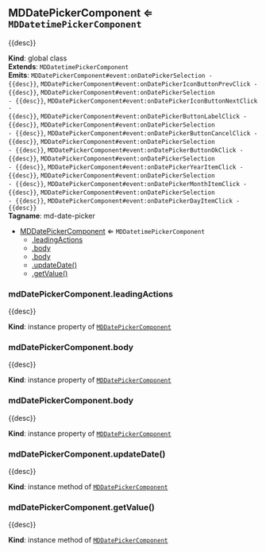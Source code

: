 <a name="MDDatePickerComponent"></a>

## MDDatePickerComponent ⇐ <code>MDDatetimePickerComponent</code>
{{desc}}

**Kind**: global class  
**Extends**: <code>MDDatetimePickerComponent</code>  
**Emits**: <code>MDDatePickerComponent#event:onDatePickerSelection - {{desc}}</code>, <code>MDDatePickerComponent#event:onDatePickerIconButtonPrevClick - {{desc}}</code>, <code>MDDatePickerComponent#event:onDatePickerSelection - {{desc}}</code>, <code>MDDatePickerComponent#event:onDatePickerIconButtonNextClick - {{desc}}</code>, <code>MDDatePickerComponent#event:onDatePickerButtonLabelClick - {{desc}}</code>, <code>MDDatePickerComponent#event:onDatePickerSelection - {{desc}}</code>, <code>MDDatePickerComponent#event:onDatePickerButtonCancelClick - {{desc}}</code>, <code>MDDatePickerComponent#event:onDatePickerSelection - {{desc}}</code>, <code>MDDatePickerComponent#event:onDatePickerButtonOkClick - {{desc}}</code>, <code>MDDatePickerComponent#event:onDatePickerSelection - {{desc}}</code>, <code>MDDatePickerComponent#event:onDatePickerYearItemClick - {{desc}}</code>, <code>MDDatePickerComponent#event:onDatePickerSelection - {{desc}}</code>, <code>MDDatePickerComponent#event:onDatePickerMonthItemClick - {{desc}}</code>, <code>MDDatePickerComponent#event:onDatePickerSelection - {{desc}}</code>, <code>MDDatePickerComponent#event:onDatePickerDayItemClick - {{desc}}</code>  
**Tagname**: md-date-picker  

* [MDDatePickerComponent](#MDDatePickerComponent) ⇐ <code>MDDatetimePickerComponent</code>
    * [.leadingActions](#MDDatePickerComponent+leadingActions)
    * [.body](#MDDatePickerComponent+body)
    * [.body](#MDDatePickerComponent+body)
    * [.updateDate()](#MDDatePickerComponent+updateDate)
    * [.getValue()](#MDDatePickerComponent+getValue)

<a name="MDDatePickerComponent+leadingActions"></a>

### mdDatePickerComponent.leadingActions
{{desc}}

**Kind**: instance property of [<code>MDDatePickerComponent</code>](#MDDatePickerComponent)  
<a name="MDDatePickerComponent+body"></a>

### mdDatePickerComponent.body
{{desc}}

**Kind**: instance property of [<code>MDDatePickerComponent</code>](#MDDatePickerComponent)  
<a name="MDDatePickerComponent+body"></a>

### mdDatePickerComponent.body
{{desc}}

**Kind**: instance property of [<code>MDDatePickerComponent</code>](#MDDatePickerComponent)  
<a name="MDDatePickerComponent+updateDate"></a>

### mdDatePickerComponent.updateDate()
{{desc}}

**Kind**: instance method of [<code>MDDatePickerComponent</code>](#MDDatePickerComponent)  
<a name="MDDatePickerComponent+getValue"></a>

### mdDatePickerComponent.getValue()
{{desc}}

**Kind**: instance method of [<code>MDDatePickerComponent</code>](#MDDatePickerComponent)  
